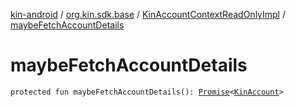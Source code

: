 [kin-android](../../index.md) / [org.kin.sdk.base](../index.md) / [KinAccountContextReadOnlyImpl](index.md) / [maybeFetchAccountDetails](./maybe-fetch-account-details.md)

# maybeFetchAccountDetails

`protected fun maybeFetchAccountDetails(): `[`Promise`](../../org.kin.sdk.base.tools/-promise/index.md)`<`[`KinAccount`](../../org.kin.sdk.base.models/-kin-account/index.md)`>`